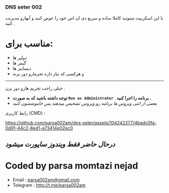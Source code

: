 ### DNS seter 002
با این اسکریپت میتونید کاملا ساده و سریع دی ان اس خود را عوض کنید و آنهارو مدیریت کنید .

# مناسب برای:
 - دولپر ها 
- گیمر ها 
- دیساینر ها 
- و هرکسی که  نیاز داره تحرمارو دور بزنه 
---
خیلی راحت تحریم هارو دور بزن  .

- **توجه داشته باشید که به صورت `Run as Administrator ` برنامه را اجرا کنید .** 
- _بعضی از انتی ویروس ها برنامه رو ویروس تشخیص میدهند پس خاموششون کنید_

رابط کاربری (CMD) : 



https://github.com/parsa002am/dns-seter/assets/104242277/4badc0fa-0d91-44c2-8ed1-a73414e02ec0



_درحال حاضر فقط ویندوز ساپورت میشود_
---
# Coded by parsa momtazi nejad
- Email : parsa002am@gmail.com
- Telegram : http://t.me/parsa002am

